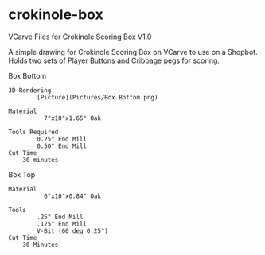 # crokinole-box
VCarve Files for Crokinole Scoring Box V1.0

A simple drawing for Crokinole Scoring Box on VCarve to use on a Shopbot. Holds two sets of Player Buttons and Cribbage pegs for scoring.

Box Bottom

	3D Rendering
			[Picture](Pictures/Box.Bottom.png)

	Material
		      7"x10"x1.65" Oak
	
	Tools Required
			0.25" End Mill
			0.50" End Mill
	Cut Time 
		30 minutes
		
Box Top

	Material
		      6"x10"x0.84" Oak
		
	Tools
			.25" End Mill
			.125" End Mill
			V-Bit (60 deg 0.25")
	Cut Time 
		30 Minutes
		
	
	
	
